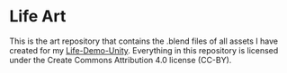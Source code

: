 # Life Art

This is the art repository that contains the .blend files of all assets I have created for
my [Life-Demo-Unity](https://github.com/Janonard/Life-Demo-Unity.git). Everything in this repository
is licensed under the Create Commons Attribution 4.0 license (CC-BY).